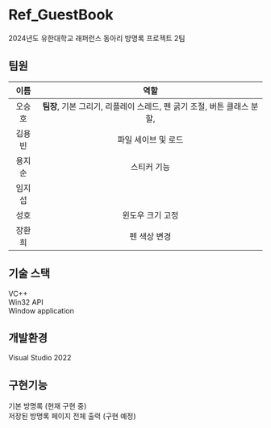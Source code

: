 # Ref_GuestBook
2024년도 유한대학교 래퍼런스 동아리 방명록 프로젝트 2팀

## 팀원
| 이름 | 역할 |
| :---: | :---: |
| 오승호 | <b>팀장</b>, 기본 그리기, 리플레이 스레드, 펜 굵기 조절, 버튼 클래스 분할, |
| 김용빈 | 파일 세이브 및 로드 |
| 용지순 | 스티커 기능 |
| 임지섭 |  |
| 성호   | 윈도우 크기 고정 |
| 장환희 | 펜 색상 변경 |

## 기술 스택
VC++<br>
Win32 API<br>
Window application<br>

## 개발환경
Visual Studio 2022

## 구현기능
기본 방명록 (현재 구현 중)<br>
저장된 방명록 페이지 전체 출력 (구현 예정)<br>
